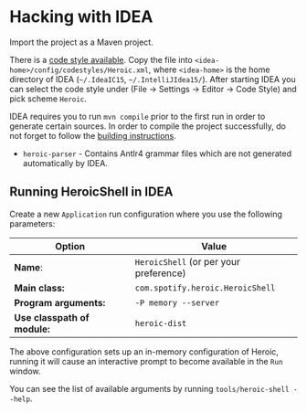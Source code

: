 # Hacking with IDEA

Import the project as a Maven project.

There is a [code style available](code-style.xml).
Copy the file into `<idea-home>/config/codestyles/Heroic.xml`, where
`<idea-home>` is the home directory of IDEA (`~/.IdeaIC15`, `~/.IntelliJIdea15/`).
After starting IDEA you can select the code style under
(File &rarr; Settings &rarr; Editor &rarr; Code Style) and pick scheme `Heroic`.

IDEA requires you to run `mvn compile` prior to the first run in order to
generate certain sources. In order to compile the project successfully, do not
forget to follow the [building instructions](../README.md#building).

* `heroic-parser` - Contains Antlr4 grammar files which are not generated
    automatically by IDEA.

## Running HeroicShell in IDEA

Create a new `Application` run configuration where you use the following
parameters:

| Option                       | Value                                  |
|------------------------------|----------------------------------------|
| **Name**:                    | `HeroicShell` (or per your preference) |
| **Main class:**              | `com.spotify.heroic.HeroicShell`       |
| **Program arguments:**       | `-P memory --server`                   |
| **Use classpath of module:** | `heroic-dist`                          |

The above configuration sets up an in-memory configuration of Heroic, running
it will cause an interactive prompt to become available in the `Run` window.

You can see the list of available arguments by running `tools/heroic-shell
--help`.
